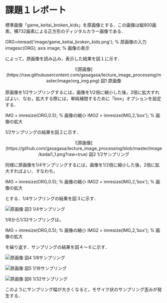 ﻿課題１レポート
==

標準画像「game_keitai_broken_kids」を原画像とする．この画像は縦800画素，横732画素による正方形のディジタルカラー画像である．

ORG=imread('image/game_keitai_broken_kids.png'); % 原画像の入力
imagesc(ORG); axis image; % 画像の表示

によって，原画像を読み込み，表示した結果を図１に示す．

<div style="text-align: center;">
![原画像](https://raw.githubusercontent.com/gasagasa/lecture_image_processing/master/image/org_img.png)
図1 原画像
</div>
<br>
原画像を1/2サンプリングするには，画像を1/2倍に縮小した後，2倍に拡大すればよい．なお，拡大する際には，単純補間するために「box」オプションを設定する．

IMG = imresize(ORG,0.5); % 画像の縮小
IMG2 = imresize(IMG,2,'box'); % 画像の拡大

1/2サンプリングの結果を図２に示す．<br>

<div style="text-align: center;">
![原画像](https://github.com/gasagasa/lecture_image_processing/blob/master/image/kadai1_1.png?raw=true)  
図2 1/2サンプリング
</div>

同様に原画像を1/4サンプリングするには，画像を1/2倍に縮小した後，2倍に拡大すればよい．すなわち，

IMG = imresize(ORG,0.5); % 画像の縮小
IMG2 = imresize(IMG,2,'box'); % 画像の拡大

とする．1/4サンプリングの結果を図３に示す．

![原画像](https://github.com/mackhasegawa/lecture_image_processing/blob/master/image/kadai1_2.png?raw=true)
図3 1/4サンプリング

1/8から1/32サンプリングは，

IMG = imresize(ORG,0.5); % 画像の縮小
IMG2 = imresize(IMG,2,'box'); % 画像の拡大

を繰り返す．サンプリングの結果を図４～６に示す．

![原画像](https://github.com/mackhasegawa/lecture_image_processing/blob/master/image/kadai1_3.png?raw=true)
図4 1/8サンプリング

![原画像](https://github.com/mackhasegawa/lecture_image_processing/blob/master/image/kadai1_4.png?raw=true)
図5 1/16サンプリング

![原画像](https://github.com/mackhasegawa/lecture_image_processing/blob/master/image/kadai1_5.png?raw=true)
図6 1/32サンプリング

このようにサンプリング幅が大きくなると，モザイク状のサンプリング歪みが発生する．
